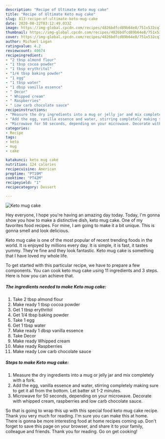 ```yaml
---
description: "Recipe of Ultimate Keto mug cake"
title: "Recipe of Ultimate Keto mug cake"
slug: 813-recipe-of-ultimate-keto-mug-cake
date: 2020-08-22T03:12:49.033Z
image: https://img-global.cpcdn.com/recipes/4826bdfcd89b64e8/751x532cq70/keto-mug-cake-recipe-main-photo.jpg
thumbnail: https://img-global.cpcdn.com/recipes/4826bdfcd89b64e8/751x532cq70/keto-mug-cake-recipe-main-photo.jpg
cover: https://img-global.cpcdn.com/recipes/4826bdfcd89b64e8/751x532cq70/keto-mug-cake-recipe-main-photo.jpg
author: Michael Logan
ratingvalue: 4.2
reviewcount: 40674
recipeingredient:
- "2 tbsp almond flour"
- "1 tbsp cocoa powder"
- "1 tbsp erythritol"
- "1/4 tbsp baking powder"
- "1 egg"
- "1 tbsp water"
- "1 dbsp vanilla essence"
- " Decor"
- " Whipped cream"
- " Raspberries"
- " Low carb chocolate sauce"
recipeinstructions:
- "Measure the dry ingredients into a mug or jelly jar and mix completely with a fork."
- "Add the egg, vanilla essence and water, stirring completely making sure to get it all from the bottom. Let batter sit 1-2 minutes."
- "Microwave for 50 seconds, depending on your microwave. Decorate with whipped cream, raspberries and low carb chocolate sauce."
categories:
- Recipe
tags:
- keto
- mug
- cake

katakunci: keto mug cake 
nutrition: 124 calories
recipecuisine: American
preptime: "PT19M"
cooktime: "PT42M"
recipeyield: "1"
recipecategory: Dessert

---
```



![Keto mug cake](https://img-global.cpcdn.com/recipes/4826bdfcd89b64e8/751x532cq70/keto-mug-cake-recipe-main-photo.jpg)

Hey everyone, I hope you're having an amazing day today. Today, I'm gonna show you how to make a distinctive dish, keto mug cake. One of my favorites food recipes. For mine, I am going to make it a bit unique. This is gonna smell and look delicious.

Keto mug cake is one of the most popular of recent trending foods in the world. It is enjoyed by millions every day. It is simple, it is fast, it tastes yummy. They're fine and they look fantastic. Keto mug cake is something that I have loved my whole life.




To get started with this particular recipe, we have to prepare a few components. You can cook keto mug cake using 11 ingredients and 3 steps. Here is how you can achieve that.

<!--inarticleads1-->

##### The ingredients needed to make Keto mug cake:

1. Take 2 tbsp almond flour
1. Make ready 1 tbsp cocoa powder
1. Get 1 tbsp erythritol
1. Get 1/4 tbsp baking powder
1. Take 1 egg
1. Get 1 tbsp water
1. Make ready 1 dbsp vanilla essence
1. Take  Decor
1. Make ready  Whipped cream
1. Make ready  Raspberries
1. Make ready  Low carb chocolate sauce




<!--inarticleads2-->

##### Steps to make Keto mug cake:

1. Measure the dry ingredients into a mug or jelly jar and mix completely with a fork.
1. Add the egg, vanilla essence and water, stirring completely making sure to get it all from the bottom. Let batter sit 1-2 minutes.
1. Microwave for 50 seconds, depending on your microwave. Decorate with whipped cream, raspberries and low carb chocolate sauce.




So that is going to wrap this up with this special food keto mug cake recipe. Thank you very much for reading. I'm sure you can make this at home. There is gonna be more interesting food at home recipes coming up. Don't forget to save this page on your browser, and share it to your family, colleague and friends. Thank you for reading. Go on get cooking!
